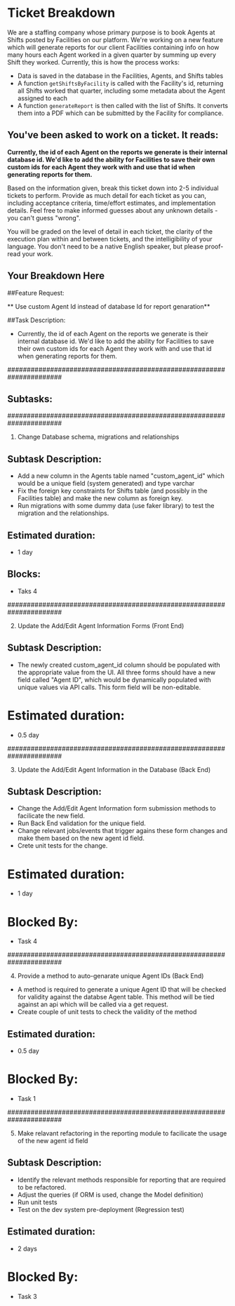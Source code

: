 # Ticket Breakdown
We are a staffing company whose primary purpose is to book Agents at Shifts posted by Facilities on our platform. We're working on a new feature which will generate reports for our client Facilities containing info on how many hours each Agent worked in a given quarter by summing up every Shift they worked. Currently, this is how the process works:

- Data is saved in the database in the Facilities, Agents, and Shifts tables
- A function `getShiftsByFacility` is called with the Facility's id, returning all Shifts worked that quarter, including some metadata about the Agent assigned to each
- A function `generateReport` is then called with the list of Shifts. It converts them into a PDF which can be submitted by the Facility for compliance.

## You've been asked to work on a ticket. It reads:

**Currently, the id of each Agent on the reports we generate is their internal database id. We'd like to add the ability for Facilities to save their own custom ids for each Agent they work with and use that id when generating reports for them.**


Based on the information given, break this ticket down into 2-5 individual tickets to perform. Provide as much detail for each ticket as you can, including acceptance criteria, time/effort estimates, and implementation details. Feel free to make informed guesses about any unknown details - you can't guess "wrong".


You will be graded on the level of detail in each ticket, the clarity of the execution plan within and between tickets, and the intelligibility of your language. You don't need to be a native English speaker, but please proof-read your work.

## Your Breakdown Here

##Feature Request:

** Use custom Agent Id instead of database Id for report genaration**

##Task Description:

- Currently, the id of each Agent on the reports we generate is their internal database id. We'd like to add the ability for Facilities to save their own custom ids for each Agent they work with and use that id when generating reports for them.

######################################################################
## Subtasks:
######################################################################

1. Change Database schema, migrations and relationships

## Subtask Description:
- Add a new column in the Agents table named "custom_agent_id" which would be a unique field (system generated) and type varchar
- Fix the foreign key constraints for Shifts table (and possibly in the Facilities table) and make the new column as foreign key.
- Run migrations with some dummy data (use faker library) to test the migration and the relationships.

## Estimated duration:
- 1 day

## Blocks:
 - Taks 4

######################################################################

2. Update the Add/Edit Agent Information Forms (Front End)

## Subtask Description:

- The newly created custom_agent_id column should be populated with the appropriate value from the UI. All three forms should have a new field called "Agent ID", which would be dynamically populated with unique values via API calls. This form field will be non-editable.

# Estimated duration: 
- 0.5 day

######################################################################

3.  Update the Add/Edit Agent Information in the Database (Back End)

## Subtask Description:

- Change the Add/Edit Agent Information form submission methods to facilicate the new field. 
- Run Back End validation for the unique field.
- Change relevant jobs/events that trigger agains these form changes and make them based on the new agent id field.
- Crete unit tests for the change.

# Estimated duration:
- 1 day

# Blocked By:
- Task 4

######################################################################

4. Provide a method to auto-genarate unique Agent IDs (Back End)

- A method is required to generate a unique Agent ID that will be checked for validity against the databse Agent table. This method will be tied against an api which will be called via a get request.
- Create couple of unit tests to check the validity of the method

## Estimated duration:
- 0.5 day

# Blocked By:
- Task 1

######################################################################

5. Make relavant refactoring in the reporting module to facilicate the usage of the new agent id field

## Subtask Description:

- Identify the relevant methods responsible for reporting that are required to be refactored.
- Adjust the queries (if ORM is used, change the Model definition)
- Run unit tests
- Test on the dev system pre-deployment (Regression test)

## Estimated duration:
- 2 days

# Blocked By:
- Task 3
